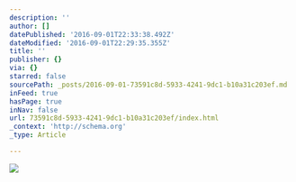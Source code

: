 ```yaml
---
description: ''
author: []
datePublished: '2016-09-01T22:33:38.492Z'
dateModified: '2016-09-01T22:29:35.355Z'
title: ''
publisher: {}
via: {}
starred: false
sourcePath: _posts/2016-09-01-73591c8d-5933-4241-9dc1-b10a31c203ef.md
inFeed: true
hasPage: true
inNav: false
url: 73591c8d-5933-4241-9dc1-b10a31c203ef/index.html
_context: 'http://schema.org'
_type: Article

---
```

![](https://the-grid-user-content.s3-us-west-2.amazonaws.com/897cb713-2176-4d19-b52c-f87f81358cc5.jpg)